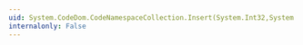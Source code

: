 ```yaml
---
uid: System.CodeDom.CodeNamespaceCollection.Insert(System.Int32,System.CodeDom.CodeNamespace)
internalonly: False
---
```

